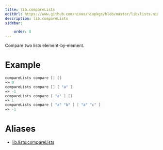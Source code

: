 ```yaml
---
title: lib.compareLists
editUrl: https://www.github.com/nixos/nixpkgs/blob/master/lib/lists.nix#L787C18
description: lib.compareLists
sidebar:

    order: 8
---
```


Compare two lists element-by-element.

# Example

```nix
compareLists compare [] []
=> 0
compareLists compare [] [ "a" ]
=> -1
compareLists compare [ "a" ] []
=> 1
compareLists compare [ "a" "b" ] [ "a" "c" ]
=> -1
```


# Aliases

- [lib.lists.compareLists](/reference/liblists.compareLists)


